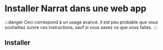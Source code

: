 # Installer Narrat dans une web app

:::danger
Ceci correspond à un usage avancé. Il est peu probable que vous souhaitiez suivre ces instructions, sauf si vous savez ce que vous faites.
:::

## Installer 